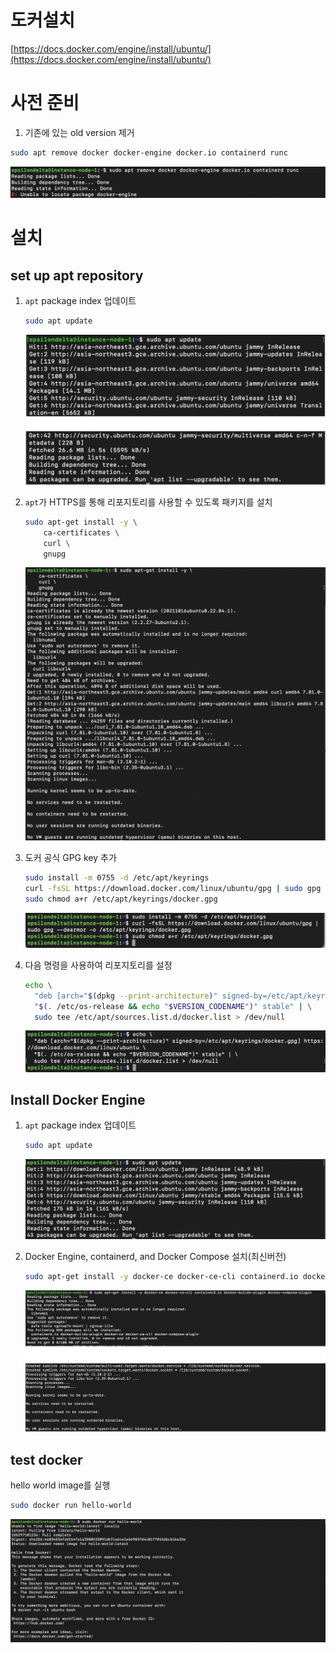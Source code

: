 # 도커설치

[https://docs.docker.com/engine/install/ubuntu/](https://docs.docker.com/engine/install/ubuntu/)

# 사전 준비

1. 기존에 있는 old version 제거

```bash
sudo apt remove docker docker-engine docker.io containerd runc
```

![images/Untitled](images/Untitled.png)

# 설치

## set up apt repository

1. `apt` package index 업데이트

    ```bash
    sudo apt update
    ```

    ![images/Untitled](images/Untitled%201.png)

1. `apt`가 HTTPS를 통해 리포지토리를 사용할 수 있도록 패키지를 설치

    ```bash
    sudo apt-get install -y \
        ca-certificates \
        curl \
        gnupg
    ```

    ![images/Untitled](images/Untitled%202.png)

1. 도커 공식 GPG key 추가

    ```bash
    sudo install -m 0755 -d /etc/apt/keyrings
    curl -fsSL https://download.docker.com/linux/ubuntu/gpg | sudo gpg --dearmor -o /etc/apt/keyrings/docker.gpg
    sudo chmod a+r /etc/apt/keyrings/docker.gpg
    ```

    ![images/Untitled](images/Untitled%203.png)

1. 다음 명령을 사용하여 리포지토리를 설정

    ```bash
    echo \
      "deb [arch="$(dpkg --print-architecture)" signed-by=/etc/apt/keyrings/docker.gpg] https://download.docker.com/linux/ubuntu \
      "$(. /etc/os-release && echo "$VERSION_CODENAME")" stable" | \
      sudo tee /etc/apt/sources.list.d/docker.list > /dev/null
    ```

    ![images/Untitled](images/Untitled%204.png)

## **Install Docker Engine**

1. `apt` package index 업데이트

    ```bash
    sudo apt update
    ```

    ![images/Untitled](images/Untitled%205.png)

2. Docker Engine, containerd, and Docker Compose 설치(최신버전)

    ```bash
    sudo apt-get install -y docker-ce docker-ce-cli containerd.io docker-buildx-plugin docker-compose-plugin
    ```

    ![images/Untitled](images/Untitled%206.png)

## test docker

hello world image를 실행

```bash
sudo docker run hello-world
```

![images/Untitled](images/Untitled%207.png)
